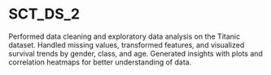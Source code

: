 # SCT_DS_2
Performed data cleaning and exploratory data analysis on the Titanic dataset. Handled missing values, transformed features, and visualized survival trends by gender, class, and age. Generated insights with plots and correlation heatmaps for better understanding of data.
